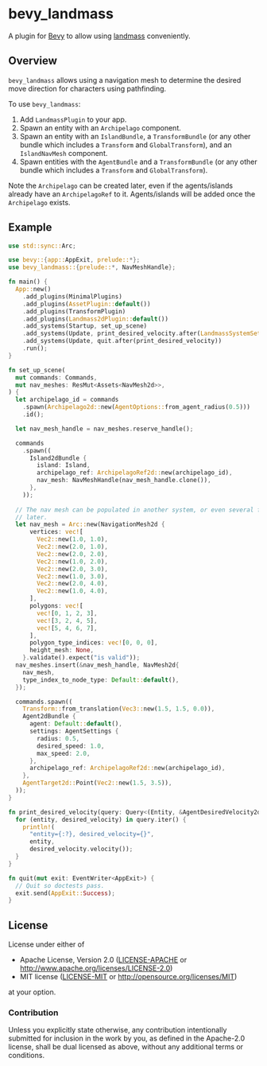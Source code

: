 # bevy_landmass

A plugin for [Bevy](https://bevyengine.org) to allow using
[landmass](https://github.com/andriyDev/landmass) conveniently.

## Overview

`bevy_landmass` allows using a navigation mesh to determine the desired move
direction for characters using pathfinding.

To use `bevy_landmass`:
1) Add `LandmassPlugin` to your app.
2) Spawn an entity with an `Archipelago` component.
3) Spawn an entity with an `IslandBundle`, a `TransformBundle` (or any other
   bundle which includes a `Transform` and `GlobalTransform`), and an
   `IslandNavMesh` component.
4) Spawn entities with the `AgentBundle` and a `TransformBundle` (or any other
   bundle which includes a `Transform` and `GlobalTransform`).

Note the `Archipelago` can be created later, even if the agents/islands already
have an `ArchipelagoRef` to it. Agents/islands will be added once the
`Archipelago` exists.

## Example

```rust
use std::sync::Arc;

use bevy::{app::AppExit, prelude::*};
use bevy_landmass::{prelude::*, NavMeshHandle};

fn main() {
  App::new()
    .add_plugins(MinimalPlugins)
    .add_plugins(AssetPlugin::default())
    .add_plugins(TransformPlugin)
    .add_plugins(Landmass2dPlugin::default())
    .add_systems(Startup, set_up_scene)
    .add_systems(Update, print_desired_velocity.after(LandmassSystemSet::Output))
    .add_systems(Update, quit.after(print_desired_velocity))
    .run();
}

fn set_up_scene(
  mut commands: Commands,
  mut nav_meshes: ResMut<Assets<NavMesh2d>>,
) {
  let archipelago_id = commands
    .spawn(Archipelago2d::new(AgentOptions::from_agent_radius(0.5)))
    .id();

  let nav_mesh_handle = nav_meshes.reserve_handle();

  commands
    .spawn((
      Island2dBundle {
        island: Island,
        archipelago_ref: ArchipelagoRef2d::new(archipelago_id),
        nav_mesh: NavMeshHandle(nav_mesh_handle.clone()),
      },
    ));
  
  // The nav mesh can be populated in another system, or even several frames
  // later.
  let nav_mesh = Arc::new(NavigationMesh2d {
      vertices: vec![
        Vec2::new(1.0, 1.0),
        Vec2::new(2.0, 1.0),
        Vec2::new(2.0, 2.0),
        Vec2::new(1.0, 2.0),
        Vec2::new(2.0, 3.0),
        Vec2::new(1.0, 3.0),
        Vec2::new(2.0, 4.0),
        Vec2::new(1.0, 4.0),
      ],
      polygons: vec![
        vec![0, 1, 2, 3],
        vec![3, 2, 4, 5],
        vec![5, 4, 6, 7],
      ],
      polygon_type_indices: vec![0, 0, 0],
      height_mesh: None,
    }.validate().expect("is valid"));
  nav_meshes.insert(&nav_mesh_handle, NavMesh2d{
    nav_mesh,
    type_index_to_node_type: Default::default(),
  });

  commands.spawn((
    Transform::from_translation(Vec3::new(1.5, 1.5, 0.0)),
    Agent2dBundle {
      agent: Default::default(),
      settings: AgentSettings {
        radius: 0.5,
        desired_speed: 1.0,
        max_speed: 2.0,
      },
      archipelago_ref: ArchipelagoRef2d::new(archipelago_id),
    },
    AgentTarget2d::Point(Vec2::new(1.5, 3.5)),
  ));
}

fn print_desired_velocity(query: Query<(Entity, &AgentDesiredVelocity2d)>) {
  for (entity, desired_velocity) in query.iter() {
    println!(
      "entity={:?}, desired_velocity={}",
      entity,
      desired_velocity.velocity());
  }
}

fn quit(mut exit: EventWriter<AppExit>) {
  // Quit so doctests pass.
  exit.send(AppExit::Success);
}
```

## License

License under either of

* Apache License, Version 2.0 ([LICENSE-APACHE](LICENSE-APACHE) or <http://www.apache.org/licenses/LICENSE-2.0>)
* MIT license ([LICENSE-MIT](LICENSE-MIT) or <http://opensource.org/licenses/MIT>)

at your option.

### Contribution

Unless you explicitly state otherwise, any contribution intentionally submitted
for inclusion in the work by you, as defined in the Apache-2.0 license, shall
be dual licensed as above, without any additional terms or conditions.
